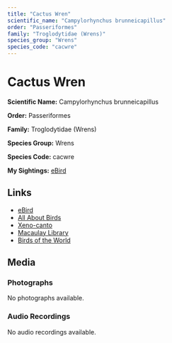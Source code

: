 ```yaml
---
title: "Cactus Wren"
scientific_name: "Campylorhynchus brunneicapillus"
order: "Passeriformes"
family: "Troglodytidae (Wrens)"
species_group: "Wrens"
species_code: "cacwre"
---
```


# Cactus Wren

**Scientific Name:** Campylorhynchus brunneicapillus

**Order:** Passeriformes

**Family:** Troglodytidae (Wrens)

**Species Group:** Wrens

**Species Code:** cacwre

**My Sightings:** [eBird](https://ebird.org/lifelist?r=world&time=life&spp=cacwre)

## Links
* [eBird](https://ebird.org/species/cacwre) 
* [All About Birds](https://www.allaboutbirds.org/guide/cacwre) 
* [Xeno-canto](https://www.xeno-canto.org/species/cacwre) 
* [Macaulay Library](https://search.macaulaylibrary.org/catalog?taxonCode=cacwre&sort=rating_rank_desc)
* [Birds of the World](https://birdsoftheworld.org/bow/species/cacwre)

## Media
### Photographs
No photographs available.

### Audio Recordings
No audio recordings available.
